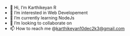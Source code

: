 - 👋 Hi, I’m Karthikeyan R
- 👀 I’m interested in Web Developement
- 🌱 I’m currently learning NodeJs
- 💞️ I’m looking to collaborate on 
- 📫 How to reach me @karthikeyan10dec2k3@gmail.com

<!---
karthikeyan10122k3/karthikeyan10122k3 is a ✨ special ✨ repository because its `README.md` (this file) appears on your GitHub profile.
You can click the Preview link to take a look at your changes.
--->
